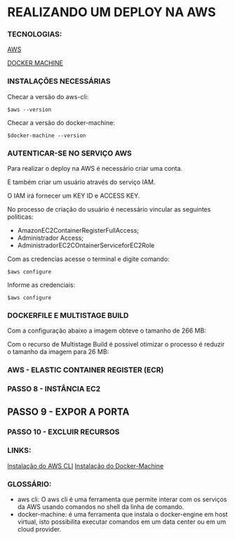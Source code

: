 # REALIZANDO UM DEPLOY NA AWS

### TECNOLOGIAS:
[AWS](https://console.aws.amazon.com)

[DOCKER MACHINE](https://docs.docker.com/machine)


### INSTALAÇÕES NECESSÁRIAS

Checar a versão do aws-cli:
```
$aws --version
```

Checar a versão do docker-machine:
```
$docker-machine --version
```


### AUTENTICAR-SE NO SERVIÇO AWS
Para realizar o deploy na AWS é necessário criar uma conta.

E também criar um usuário através do serviço IAM.

O IAM irá fornecer um KEY ID e ACCESS KEY.

No processo de criação do usuário é necessário vincular as seguintes politicas: 

- AmazonEC2ContainerRegisterFullAccess;
- Administrador Access;
- AdministradorEC2COntainerServiceforEC2Role

Com as credencias acesse o terminal e digite comando:
```
$aws configure
```
Informe as credenciais:
```
$aws configure
```


### DOCKERFILE E MULTISTAGE BUILD

Com a configuração abaixo a imagem obteve o tamanho de 266 MB:



Com o recurso de Multistage Build é possivel otimizar o processo é reduzir o tamanho da imagem para 26 MB:




### AWS - ELASTIC CONTAINER REGISTER (ECR)




### PASSO 8 - INSTÂNCIA EC2




## PASSO 9 - EXPOR A PORTA 



### PASSO 10 - EXCLUIR RECURSOS



### LINKS:
[Instalação do AWS CLI](https://docs.aws.amazon.com/pt_br/cli/latest/userguide/install-cliv2.html)
[Instalação do Docker-Machine](https://docs.docker.com/machine/install-machine/)


### GLOSSÁRIO:
- aws cli: O aws cli é uma ferramenta que permite interar com os serviços da AWS usando comandos no shell da linha de comando.
- docker-machine: é uma ferramenta que instala o docker-engine em host virtual, isto possibilita executar comandos em um data center ou em um cloud provider.



